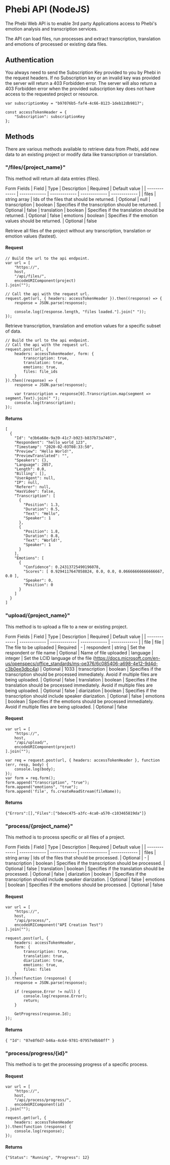 # Phebi API (NodeJS)

The Phebi Web API is to enable 3rd party Applications access to Phebi's emotion analysis and transcription services.

The API can load files, run processes and extract transcription, translation and emotions of processed or existing data files.

## Authentication

You always need to send the Subscription Key provided to you by Phebi in the request headers. If no Subscription key or an invalid key was provided the server will return a 403 Forbidden error. The server will also return a 403 Forbidden error when the provided subscription key does not have access to the requested project or resource.

```
var subscriptionKey = "b97076b5-faf4-4c66-8123-1deb12db9817";

const accessTokenHeader = {
    "Subscription": subscriptionKey
};
```

## Methods

There are various methods available to retrieve data from Phebi, add new data to an existing project or modify data like transcription or translation.

### "/files/{project_name}"

This method will return all data entries (files).

Form Fields
| Field  | Type  | Description | Required | Default value |
| ------------- | ------------- | ------------- | ------------- | ------------- |
| files | string array | Ids of the files that should be returned. | Optional | null
| transcription | boolean | Specifies if the transcription should be returned. | Optional | false
| translation | boolean | Specifies if the translation should be returned. | Optional | false
| emotions | boolean | Specifies if the emotion values should be returned. | Optional | false

Retrieve all files of the project without any transcription, translation or emotion values (fastest).

#### Request
```
// Build the url to the api endpoint.
var url = [
    "https://",
    host,
    "/api/files/",
    encodeURIComponent(project)
].join("");

// Call the api with the request url.
request.get(url, { headers: accessTokenHeader }).then((response) => {
    response = JSON.parse(response);

    console.log([response.length, "files loaded."].join(" "));
});
```

Retrieve transcription, translation and emotion values for a specific subset of data.
```
// Build the url to the api endpoint.
// Call the api with the request url.
request.post(url, {
    headers: accessTokenHeader, form: {
        transcription: true,
        translation: true,
        emotions: true,
        files: file_ids
    }
}).then((response) => {
    response = JSON.parse(response);

    var transcription = response[0].Transcription.map(segment => segment.Text).join(" ");
    console.log(transcription);
});
```

#### Returns 
```
[
  {
    "Id": "e3b6a68e-9a39-41c7-b923-b837b73a7407",
    "Respondent": "hello_world_123",
    "Timestamp": "2020-02-03T08:33:50",
    "Preview": "Hello World!",
    "PreviewTranslated": "",
    "Speakers": {},
    "Language": 2057,
    "Length": 0.0,
    "Billing": [],
    "UserAgent": null,
    "IP": null,
    "Referer": null,
    "HasVideo": false,
    "Transcription": [
      {
        "Position": 1.3,
        "Duration": 0.5,
        "Text": "Hello",
        "Speaker": 1
      },
      {
        "Position": 1.8,
        "Duration": 0.8,
        "Text": "World!",
        "Speaker": 1
      }
    ],
    "Emotions": [
      {
        "Confidence": 0.24313725490196078,
        "Scores": [ 0.9294117647058824, 0.0, 0.0, 0.06666666666666667, 0.0 ],
        "Speaker": 0,
        "Position": 0
      }
    ]
  }
]
```

### "upload/{project_name}"

This method is to upload a file to a new or existing project.

Form Fields
| Field  | Type  | Description | Required | Default value |
| ------------- | ------------- | ------------- | ------------- | ------------- |
| file | file | The file to be uploaded | Required | -
| respondent | string | Set the respondent or file name | Optional | Name of file uploaded
| language | integer | Set the LCID language of the file (https://docs.microsoft.com/en-us/openspecs/office_standards/ms-oe376/6c085406-a698-4e12-9d4d-c3b0ee3dbc4a) | Optional | 1033
| transcription | boolean | Specifies if the transcription should be processed immediately. Avoid if multiple files are being uploaded. | Optional | false
| translation | boolean | Specifies if the translation should be processed immediately. Avoid if multiple files are being uploaded. | Optional | false
| diarization | boolean | Specifies if the transcription should include speaker diarization. | Optional | false
| emotions | boolean | Specifies if the emotions should be processed immediately. Avoid if multiple files are being uploaded. | Optional | false

#### Request
```
var url = [
    "https://",
    host,
    "/api/upload/",
    encodeURIComponent(project)
].join("");

var req = request.post(url, { headers: accessTokenHeader }, function (err, resp, body) {
    console.log(body);
});
var form = req.form();
form.append("transcription", "true");
form.append("emotions", "true");
form.append('file', fs.createReadStream(fileName));
```
#### Returns 
```
{"Errors":[],"Files":["bdeec475-a3fc-4ca0-a570-c103465819da"]}
```

### "process/{project_name}"

This method is to process specific or all files of a project.

Form Fields
| Field  | Type  | Description | Required | Default value |
| ------------- | ------------- | ------------- | ------------- | ------------- |
| files | string array | Ids of the files that should be processed. | Optional | -
| transcription | boolean | Specifies if the transcription should be processed. | Optional | false
| translation | boolean | Specifies if the translation should be processed. | Optional | false
| diarization | boolean | Specifies if the transcription should include speaker diarization. | Optional | false
| emotions | boolean | Specifies if the emotions should be processed. | Optional | false

#### Request
```
var url = [
    "https://",
    host,
    "/api/process/",
    encodeURIComponent("API Creation Test")
].join("");

request.post(url, {
    headers: accessTokenHeader,
    form: {
        transcription: true,
        translation: true,
        diarization: true,
        emotions: true,
        files: files
    }
}).then(function (response) {
    response = JSON.parse(response);

    if (response.Error != null) {
        console.log(response.Error);
        return;
    }

    GetProgress(response.Id);
});
```

#### Returns 
```
{ "Id": "07e8f6d7-b46a-4c64-9781-07957e0bb8ff" }
```

### "process/progress/{id}"

This method is to get the processing progress of a specific process.

#### Request
```
var url = [
    "https://",
    host,
    "/api/process/progress/",
    encodeURIComponent(id)
].join("");

request.get(url, {
    headers: accessTokenHeader
}).then(function (response) {
    console.log(response);
});
```

#### Returns 
```
{"Status": "Running", "Progress": 12}
```


